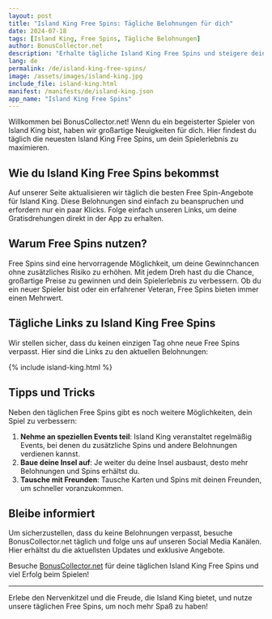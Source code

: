 ```yaml
---
layout: post
title: "Island King Free Spins: Tägliche Belohnungen für dich"
date: 2024-07-18
tags: [Island King, Free Spins, Tägliche Belohnungen]
author: BonusCollector.net
description: "Erhalte tägliche Island King Free Spins und steigere deine Spielgewinne. Besuche BonusCollector.net für die aktuellsten Belohnungen."
lang: de
permalink: /de/island-king-free-spins/
image: /assets/images/island-king.jpg
include_file: island-king.html
manifest: /manifests/de/island-king.json
app_name: "Island King Free Spins"
---
```


Willkommen bei BonusCollector.net! Wenn du ein begeisterter Spieler von Island King bist, haben wir großartige Neuigkeiten für dich. Hier findest du täglich die neuesten Island King Free Spins, um dein Spielerlebnis zu maximieren.

## Wie du Island King Free Spins bekommst

Auf unserer Seite aktualisieren wir täglich die besten Free Spin-Angebote für Island King. Diese Belohnungen sind einfach zu beanspruchen und erfordern nur ein paar Klicks. Folge einfach unseren Links, um deine Gratisdrehungen direkt in der App zu erhalten.

## Warum Free Spins nutzen?

Free Spins sind eine hervorragende Möglichkeit, um deine Gewinnchancen ohne zusätzliches Risiko zu erhöhen. Mit jedem Dreh hast du die Chance, großartige Preise zu gewinnen und dein Spielerlebnis zu verbessern. Ob du ein neuer Spieler bist oder ein erfahrener Veteran, Free Spins bieten immer einen Mehrwert.

## Tägliche Links zu Island King Free Spins

Wir stellen sicher, dass du keinen einzigen Tag ohne neue Free Spins verpasst. Hier sind die Links zu den aktuellen Belohnungen:

{% include island-king.html %}

## Tipps und Tricks

Neben den täglichen Free Spins gibt es noch weitere Möglichkeiten, dein Spiel zu verbessern:

1. **Nehme an speziellen Events teil**: Island King veranstaltet regelmäßig Events, bei denen du zusätzliche Spins und andere Belohnungen verdienen kannst.
2. **Baue deine Insel auf**: Je weiter du deine Insel ausbaust, desto mehr Belohnungen und Spins erhältst du.
3. **Tausche mit Freunden**: Tausche Karten und Spins mit deinen Freunden, um schneller voranzukommen.

## Bleibe informiert

Um sicherzustellen, dass du keine Belohnungen verpasst, besuche BonusCollector.net täglich und folge uns auf unseren Social Media Kanälen. Hier erhältst du die aktuellsten Updates und exklusive Angebote.

Besuche [BonusCollector.net](https://bonuscollector.net/de/) für deine täglichen Island King Free Spins und viel Erfolg beim Spielen!

---

Erlebe den Nervenkitzel und die Freude, die Island King bietet, und nutze unsere täglichen Free Spins, um noch mehr Spaß zu haben!